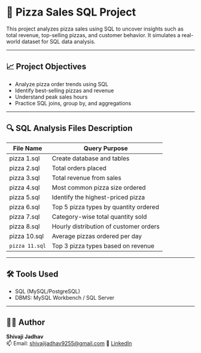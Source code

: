 # 🍕 Pizza Sales SQL Project

This project analyzes pizza sales using SQL to uncover insights such as total revenue, top-selling pizzas, and customer behavior. It simulates a real-world dataset for SQL data analysis.

---

## 📈 Project Objectives

- Analyze pizza order trends using SQL
- Identify best-selling pizzas and revenue
- Understand peak sales hours
- Practice SQL joins, group by, and aggregations

---

## 🔍 SQL Analysis Files Description

| File Name     | Query Purpose                                 |
|---------------|-----------------------------------------------|
| pizza 1.sql   | Create database and tables                    |
| pizza 2.sql   | Total orders placed                           |
| pizza 3.sql   | Total revenue from sales                      |
| pizza 4.sql   | Most common pizza size ordered                |
| pizza 5.sql   | Identify the highest-priced pizza             |
| pizza 6.sql   | Top 5 pizza types by quantity ordered         |
| pizza 7.sql   | Category-wise total quantity sold             |
| pizza 8.sql   | Hourly distribution of customer orders        |
| pizza 10.sql| Average pizzas ordered per day                         |
| `pizza 11.sql`| Top 3 pizza types based on revenue                     |

---

## 🛠️ Tools Used

- SQL (MySQL/PostgreSQL)
- DBMS: MySQL Workbench / SQL Server

---

## 👨‍💻 Author

**Shivaji Jadhav**  
📫 Email: shivajijadhav9255@gmail.com
🔗 [LinkedIn]([https://linkedin.com/in/your-profile](https://www.linkedin.com/in/shivaji-jadhav-b0b565289))
